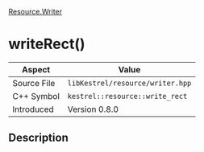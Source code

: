 [Resource.Writer](index)
# writeRect()
| Aspect | Value |
| --- | --- |
| Source File | `libKestrel/resource/writer.hpp` |
| C++ Symbol | `kestrel::resource::write_rect` |
| Introduced | Version 0.8.0 |
## Description

